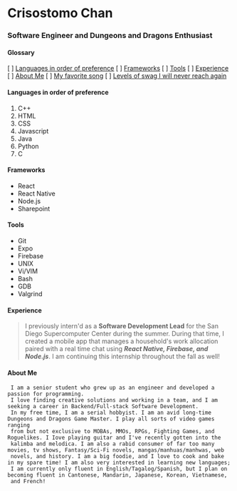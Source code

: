 # Crisostomo Chan

### Software Engineer and Dungeons and Dragons Enthusiast

#### Glossary

[ ] [Languages in order of preference](https://crisostomoc3911.github.io/Lab-1/#languages-in-order-of-preference)
[ ] [Frameworks](https://crisostomoc3911.github.io/Lab-1/#languages-in-order-of-preference)
[ ] [Tools](https://crisostomoc3911.github.io/Lab-1/#languages-in-order-of-preference)
[ ] [Experience](https://crisostomoc3911.github.io/Lab-1/#languages-in-order-of-preference)
[ ] [About Me](https://crisostomoc3911.github.io/Lab-1/#languages-in-order-of-preference)
[ ] [My favorite song](https://www.youtube.com/watch?v=SIuF37EWaLU)
[ ] [Levels of swag I will never reach again](Swagapino.png)

#### Languages in order of preference

1. C++
2. HTML
3. CSS
4. Javascript
5. Java
6. Python
7. C

#### Frameworks

- React
- React Native
- Node.js
- Sharepoint

#### Tools

- Git
- Expo
- Firebase
- UNIX
- Vi/VIM
- Bash
- GDB
- Valgrind

#### Experience

> I previously intern'd as a **Software Development Lead** for the San Diego Supercomputer Center during the summer. During that time, I created a mobile app that manages a household's work allocation paired with a real time chat using **_React Native, Firebase, and Node.js_**. I am continuing this internship throughout the fall as well!

#### About Me

```
 I am a senior student who grew up as an engineer and developed a passion for programming.
 I love finding creative solutions and working in a team, and I am seeking a career in Backend/Full-stack Software Development.
 In my free time, I am a serial hobbyist. I am an avid long-time Dungeons and Dragons Game Master. I play all sorts of video games ranging
 from but not exclusive to MOBAs, MMOs, RPGs, Fighting Games, and Roguelikes. I Iove playing guitar and I've recently gotten into the
 kalimba and melodica. I am also a rabid consumer of far too many movies, tv shows, Fantasy/Sci-Fi novels, mangas/manhuas/manhwas, web
 novels, and history. I am a big foodie, and I love to cook and bake in my spare time! I am also very interested in learning new languages;
 I am currently only fluent in English/Tagalog/Spanish, but I plan on becoming fluent in Cantonese, Mandarin, Japanese, Korean, Vietnamese,
 and French!
```
